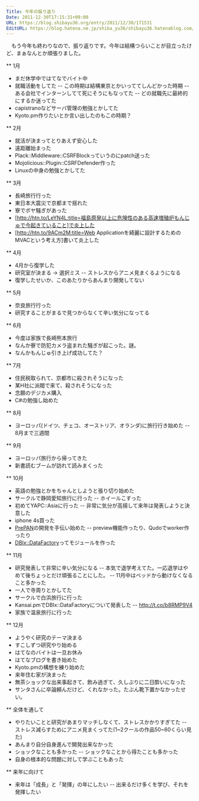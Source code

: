 ```yaml
---
Title: 今年の振り返り
Date: 2011-12-30T17:15:31+09:00
URL: https://blog.shibayu36.org/entry/2011/12/30/171531
EditURL: https://blog.hatena.ne.jp/shiba_yu36/shibayu36.hatenablog.com/atom/entry/12704346814673857326
---
```


　もう今年も終わりなので、振り返りです。今年は結構つらいことが目立ったけど、まぁなんとか頑張りました。

** 1月
- まだ休学中ではてなでバイト中
- 就職活動をしてた
-- この時期は結構東京とかいっててしんどかった時期
-- ある会社でインターンしてて死にそうにもなってた
-- どの就職先に最終的にするか迷ってた
- capistranoなどサーバ管理の勉強とかしてた
- Kyoto.pm作りたいとか言い出したのもこの時期？

** 2月
- 就活が決まってとりあえず安心した
- 遠距離始まった
- Plack::Middleware::CSRFBlockっていうのにpatch送った
- Mojolicious::Plugin::CSRFDefender作った
- Linuxの中身の勉強とかしてた

** 3月
- 長崎旅行行った
- 東日本大震災で京都まで揺れた
- 寮でボヤ騒ぎがあった
- [http://htn.to/LeYN4L:title=福島原発以上に危険性のある高速増殖炉もんじゅで今起きていること]で炎上した
- [http://htn.to/9ACm2M:title=Web Applicationを綺麗に設計するためのMVACという考え方]書いて炎上した

** 4月
- 4月から復学した
- 研究室が決まる → 選択ミス
-- ストレスからアニメ見まくるようになる
- 復学したせいか、このあたりからあんまり開発してない

** 5月
- 奈良旅行行った
- 研究することがまるで見つからなくて辛い気分になってる

** 6月
- 今度は家族で長崎熊本旅行
- なんか寮で防犯カメラ盗まれた騒ぎが起こった。謎。
- なんかもんじゅ引き上げ成功してた？

** 7月
- 住民税取られて、京都市に殺されそうになった
- 某H社に派閥で来て、殺されそうになった
- 念願のデジカメ購入
- C#の勉強し始めた

** 8月
- ヨーロッパ(ドイツ、チェコ、オーストリア、オランダ)に旅行行き始めた
-- 8月まで三週間

** 9月
- ヨーロッパ旅行から帰ってきた
- 新書読むブームが訪れて読みまくった

** 10月
- 英語の勉強とかをちゃんとしようと張り切り始めた
- サークルで静岡愛知旅行に行った
-- ホイールこすった
- 初めてYAPC::Asiaに行った
-- 非常に気分が高揚して来年は発表しようと決意した
- iphone 4s買った
- <a href="http://prepan.org">PrePAN</a>の開発を手伝い始めた
-- preview機能作ったり、Qudoでworker作ったり
- <a href="http://t.co/vGRfIZgV">DBIx::DataFactory</a>ってモジュールを作った

** 11月
- 研究発表して非常に辛い気分になる
-- 本気で退学考えてた。一応退学はやめて後ちょっとだけ頑張ることにした。
-- 11月中はベッドから動けなくなること多かった
- 一人で寺周りとかしてた
- サークルで白浜旅行に行った
- Kansai.pmでDBIx::DataFactoryについて発表した
-- http://t.co/b8RMP9V4
- 家族で温泉旅行に行った

** 12月
- ようやく研究のテーマ決まる
- すこしずつ研究やり始める
- はてなのバイトは一旦お休み
- はてなブログを書き始めた
- Kyoto.pmの構想を練り始めた
- 来年住む家が決まった
- 無茶ショックな出来事起きて、飲み過ぎて、久しぶりに二日酔いになった
- サンタさんに卒論頼んだけど、くれなかった。たぶん靴下置かなかったせい。

** 全体を通して
- やりたいことと研究があまりマッチしなくて、ストレスかかりすぎてた
-- ストレス減らすためにアニメ見まくってた(1~2クールの作品50~60くらい見た)
- あんまり自分自身進んで開発出来なかった
- ショックなことも多かった
-- ショックなことから得たことも多かった
- 自身の根本的な問題に対して学ぶこともあった

** 来年に向けて
- 来年は「成長」と「発揮」の年にしたい
-- 出来るだけ多くを学び、それを発揮したい
